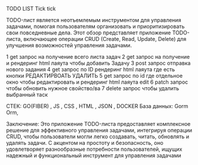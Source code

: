 TODO LIST Tick tick

TODO-лист является неотъемлемым инструментом для управления задачами, помогая пользователям организовать и приоритизировать свои повседневные дела. Этот обзор представляет приложение TODO-листа, включающее операции CRUD (Create, Read, Update, Delete) для улучшения возможностей управления задачами.

1 get запрос на получение всего листа задач
2 get запрос на получение и рендеринг html лаяута чтобы добавить Задачу
3 post запрос отправка нового задания
4 get запрос по ID рендеринг html лаяута где есть кнопки РЕДАКТИРВОАТЬ УДАЛИТЬ
5 get запрос по id где отдельное окно чтобы редактировать и рендеринг html лаяута edit
6 patch запрос чтобы обновить нужное свойство/ва 
7 delete запрос чтобы удалить выбранный таск


СТЕК: GO(FIBER) , JS , CSS , HTML , JSON , DOCKER
База данных: Gorm Orm, 


Заключение:
Это приложение TODO-листа предоставляет комплексное решение для эффективного управления задачами, интегрируя операции CRUD, чтобы пользователи могли легко создавать, читать, обновлять и удалять задачи. С акцентом на простоту и безопасность, оно удовлетворяет разнообразные потребности пользователей, ищущих надежный и функциональный инструмент для управления задачами